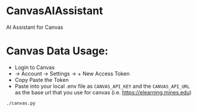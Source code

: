 # CanvasAIAssistant
AI Assistant for Canvas

# Canvas Data Usage:
- Login to Canvas
- -> Account -> Settings -> + New Access Token
- Copy Paste the Token
- Paste into your local .env file as `CANVAS_API_KEY` and the `CANVAS_API_URL` as the base url that you use for canvas (i.e. https://elearning.mines.edu)

`./canvas.py`
